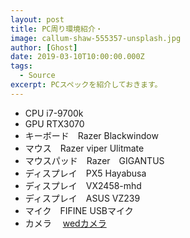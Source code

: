 ```yaml
---
layout: post
title: PC周り環境紹介・
image: callum-shaw-555357-unsplash.jpg
author: [Ghost]
date: 2019-03-10T10:00:00.000Z
tags:
  - Source
excerpt: PCスペックを紹介しておきます。
---
```

- CPU i7-9700k
- GPU RTX3070
- キーボード　Razer Blackwindow 
- マウス　Razer viper Ulitmate
- マウスパッド　Razer　GIGANTUS
- ディスプレイ　PX5 Hayabusa
- ディスプレイ　VX2458-mhd
- ディスプレイ　ASUS VZ239
- マイク　FIFINE USBマイク 
- カメラ　 [wedカメラ](https://www.amazon.co.jp/gp/product/B08JLGG3YN/ref=ppx_yo_dt_b_asin_image_o01_s00?ie=UTF8&psc=1)
